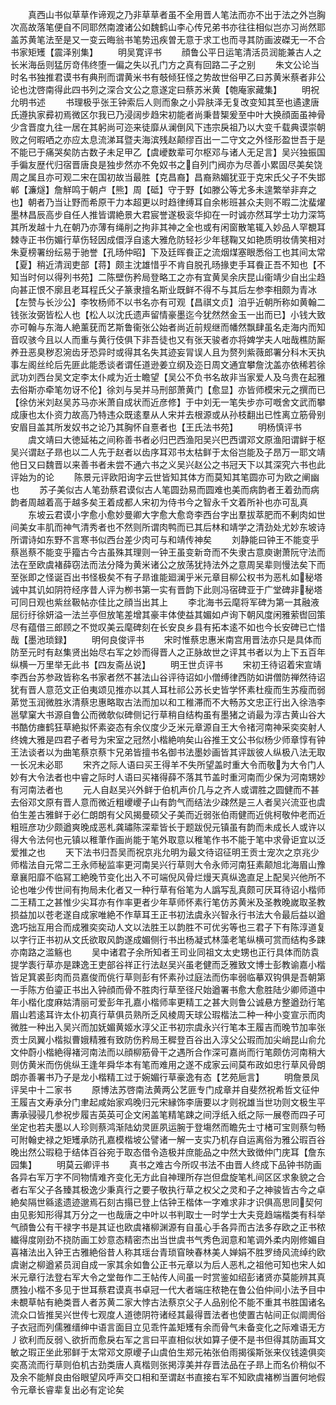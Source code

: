 <!-- { "loadSidebar": true } -->
　　真西山书似草草作谛观之乃非草草者虽不全用晋人笔法而亦不出于法之外岂胸次高故落笔便自不同耶然南渡诸公如魏鹤山李心传兄弟书亦往往相似岂亦习尚然耶盖苏黄笔法至是又一变云晦翁书笔势迅疾曽无意于求工也而寻其防画波磔无一不合书家矩矱【震泽别集】
　　明吴寛评书
　　顔鲁公平日运笔清活员润能兼古人之长米海岳则猛厉竒伟终堕一偏之失以孔门方之真有回路二子之别
　　朱文公论当时名书独推君谟书有典刑而谓黄米书有攲倾狂怪之势故世俗甲乙曰苏黄米蔡者非公论也沈啓南得此四书列之深合文公之意遂定曰蔡苏米黄【匏庵家藏集】
　　明祝允明书述
　　书理极乎张王钟索后人则而象之小异肤泽无复改变知其至也遹逮唐氏遵执家彛初焉微区尔我已乃浸阔步趋宋初能者尚秉昔榘爰至中叶大换顔面虽神骨少含晋度九往一居在其躬尚可迩来徒靡从澜倒风下违宗戾祖乃以大变千载典谟崇朝败之何暇哂之亦应太息流涕耳暨夫海滨残赵颠缪百出一二守文之外怪形盈世吾于是不能已于痛哭矣防古数子未足甲乙【虞巙数辈可尔枢邓与诸人无足言】吴兴独振国手徧友歴代归宿晋唐良是独步然亦不免奴书之自列门阀亦为尽善小累固尽美矣饶周之属且亦可观二宋在国初故当最胜【克昌裔】昌裔熟媚犹亚于克宋氏父子不失邯郸【濂燧】詹觧鸣于朝卢【熊】周【砥】守于野【如滕公等尤多未遑繁举非弃之也】朝者乃当让野而希原干力本超更以时趋律缚耳自余彬班甚众夫则不暇二沈蜚燿墨林昌辰高步自任人推皆谓絶景大君宸誉遂极衮华抑在一时诚亦然耳学士功力深笃其所发越十九在朝乃亦薄有绳削之拘非其神之全也或有闲窗散笔辄入妙品人罕覩耳棘寺正书伤媚行草伤轻因成儇浮自逺大雅危防轻衫少年毬鞠又如艳质明妆倩笑相对朱夏榜署纷纭易于驰誉【孔旸仲昭】下及廷晖飬正之流烟煤塞眼悉俗工也其间太常【夏】稍近清润吏部【蒋】颇主沈雄惜乎不肯自脱孔旸掾吏手耳飬正吾不知也【不知当时何以得列书苑】二陈壁伤矜局登略工之亦有宜黄吴余庆昆山衞靖少自出尘趋向甚正恨不廓且老耳程氏父子篆隶擅名斯业既鲜不得不与其后左参李相颇为青冰【左赞与长沙公】李牧杨师不以书名亦有可观【昌祺文贞】洎乎近朝所称如黄翰二钱张汝弼皆松人也【松人以沈氏遗声留情豪墨迄今犹然然金玉一出而已】小钱大致亦可翰与东海人絶薰莸而艺斯鲁衞张公始者尚近前规继而幡然飘肆虽名走海内而知音叹骇今且以人而重与黄行伎俱下非吾徒也又有张天骏者亦将婢学夫人咄哉樵防厮养丑恶臭秽忍涴齿牙恐异时或得其名失其迹妄冐误人且为赘列紫薇郎署分科木天执事左阁丝纶后先匪此能悉谈者谓任道逊姜立纲及迩日周文通宜攀詹沈盖亦依稀若徐武功刘西台吴文定李太仆咸为近士瞻望【吴公不负书名故非当家爱人及乌贵在起雅去俗斯亦牵笔勿讶不伦】徐刘与吴并马刑部萧黄门【愈显】亦皆师模宋元之撰而已【徐仿米刘赵吴苏马亦米萧自成状而近彦修】于中刘无一笔失步亦可嘅舍文武而攀成康也太仆资力故高乃特违众既逺羣从人宋并去根源或从孙枝翻出已性离立筋骨别安眉目盖其所发奴书之论乃其胸怀自憙者也【王氏法书苑】
　　明杨慎评书
　　虞文靖曰大徳延祐之间称善书者必归巴西渔阳吴兴巴西谓邓文原渔阳谓鲜于枢吴兴谓赵子昻也以二人先于赵者以齿序耳邓书太枯鲜于太俗岂能及子昂万一耶文靖他日又曰魏晋以来善书者未尝不通六书之义吴兴赵公之书冠天下以其深究六书也此评始为的论
　　陈景元评欧阳询字云世皆知其体方而莫知其笔圆亦可为欧之阐幽也
　　苏子美似古人笔劲蔡君谟似古人笔圆劲易而圆难也美而病韵者王着劲而病韵者周越着高于越多矣王着成都人宋初为侍书今之智永千文着所补也亦可乱真
　　东坡云君谟小字愈小愈妙曼卿大字愈大愈竒李西台字出羣拔萃肥而不剰肉如世间美女丰肌而神气清秀者也不然则所谓肉鸭而已其后林和靖学之清劲处尤妙东坡诗所谓诗如东野不言寒书似西台差少肉可与和靖传神矣
　　刘静能曰钟王不能变乎蔡邕蔡不能变乎籀古今古虽殊其理则一钟王虽变新竒而不失隶古意庾谢萧阮守法而法在至欧虞褚薛窃法而法分降为黄米诸公之放荡犹持法外之意周吴辈则慢法矣下而至张即之怪诞百出书怪极矣不有子昻谁能廻澜乎米元章目柳公权书为恶札如秘塔诚中其讥如阴符经序昔人评为栁书第一实有晋韵下此则冯宿碑亚于广堂碑非秘塔可同日观也紫丝靸帖亦佳比之顔当出其上
　　李北海书云麾将军碑为第一其融液屈衍纡徐妍溢一法兰亭但放笔差增其豪丰体使益其媚如卢询下朝风度闲雅萦辔回策尽有蕴借三郎顾之不觉叹美云麾碑刻在长安良乡县有拓本逺不如也今长安碑已亡惜哉【墨池琐録】
　　明何良俊评书
　　宋时惟蔡忠惠米南宫用晋法亦只是具体而防至元时有赵集贤出始尽右军之妙而得晋人之正脉故世之评其书者以为上下五百年纵横一万里举无此书【四友斋丛说】
　　明王世贞评书
　　宋初王待诏着宋宣靖李西台苏参政皆称名书家者然不甚法山谷评待诏如小僧缚律西防如讲僧防禅然待诏犹有晋人意范文正伯夷颂见推亦以其人耳杜祁公苏长史皆学怀素杜瘦而生苏瘦而弱苐觉玉润微胜氷清蔡忠惠略取古法而加以和工稚滞而不大畅苏文忠正行出入徐浩李邕擘窠大书源自鲁公而微欹似碑侧记行草稍自结构虽有墨猪之诮最为淳古黄山谷大书酷仿瘗鹤狂草絶拟怀素姿态有余仪度少乏米元章源自王大令禇河南神采奕奕射人终媿大雅是四君子者号为宋室之冠然小楷絶响矣山谷推王文公书似杨少师章惇有钟王法谈者以为曲笔蔡京蔡卞兄弟皆擅书名御书法墨妙画皆其评跋彼人纵极八法无取一长况未必耶
　　宋齐之际人语曰买王得羊不失所望盖时重大令而敬为大令门人妙有大令法者也中睿之际时人语曰买褚得薛不落其节盖时重河南而少保为河南甥妙有河南法者也
　　元人自赵吴兴外鲜于伯机声价几与之齐人或谓胜之圆健而不甚去俗邓文原有晋人意而微近粗巎巎子山有韵气而结法少疎然是三人者吴兴流亚也虞伯生差古雅鲜于必仁朗朗有父风揭曼硕父子美而近弱张伯雨健而近佻柯敬仲老而近粗班彦功少颇遒爽晚成恶札龚璛陈深辈皆长于题跋倪元镇虽有韵而未成长人或许以得大令法何也元镇以稚茟作画尚能于笔外取意以稚笔作书不能于笔中求骨讵宜以泛爱推之也
　　天下法书归吾吴而祝京兆允明为最文待诏征明王贡士宠次之京兆少师楷法自元常二王永师秘监率更河南吴兴行草则大令永师河南狂素颠旭北海眉山豫章襄阳靡不临冩工絶晚节变化出入不可端倪风骨烂熳天真纵逸直足上配吴兴他所不论也唯少传世间有拘局未化者又一种行草有俗笔为人譌写乱真颇可厌耳待诏小楷师二王精工之甚惟少尖耳亦有作率更者少年草师怀素行笔仿苏黄米及圣教晚嵗取圣教损益加以苍老遂自成家唯絶不作草耳王正书初法虞永兴智永行书法大令最后益以遒逸巧拙互用合而成雅奕奕动人文以法胜王以韵胜不可优劣等也三君子下有陈淳道复以字行正书初从文氏欲取风韵遂成媚侧行书出杨凝式林藻老笔纵横可赏而结构多踈亦南路之滥觞也
　　吴中诸君子余所知者王司业同祖文太史甥也正行具体而防袁提学袠行草亦是踈逸王吏部谷祥正行法赵吴兴虽老健而乏雅致文博士彭教谕嘉小楷皆足箕裘彭肉而员嘉俊而佻行草则彭有怀素孙过庭法而伤率弱临摹双钩俱是吾朝第一手陈方伯鎏正书出入钟顔而骨不胜肉行草至径尺始遒署书愈大愈胜陆少卿师道中年小楷化度麻姑清丽可爱彭年孔嘉小楷师率更精工之甚大则鲁公诚悬方整遒劲行笔眉山若逺耳许太仆初真行草俱员熟所乏风棱周天球公瑕楷法二种一种小变宣示而肉微胜一种出入吴兴而加妩媚黄姬水淳父正书初宗虞永兴行笔本王履吉而晚节加率张贡士凤翼小楷拟曹娥精雅有致防伤矜局王穉登百谷出入淳父公瑕而加尖峭昆山俞允文仲蔚小楷絶得褚河南法而以顔柳筋骨干之遇所合作深可嘉尚而行笔颇仿河南稍大则仿黄米而伤佻纵王逢年舜华本有笔而难用之遂不成家云间莫布政如忠行草风骨朗朗亦善署书乃子是龙小楷精工过于婉媚行草豪逸有态【艺苑巵言】
　　明詹景凤评吴中十二家书
　　原博法苏啓南法黄两公艺匪专门成章并自斐然祝希哲文征仲王履吉文寿承分门聿起咸始家鸡晚归元宋縁饰李唐要以才则祝雄当世功则文极生平夀承骎骎几参祝步履吉英英可企文闲盖笔精笔踈之间浮纸入纸之际一展卷而四子可坐定也若夫墨以人珍则蔡鸿渐陆幼灵匪夙运腕于登塲然而瞻先士寸楮可宝则蔡匀畅可附翰史禄之矩矱承防孔嘉模楷坡公譬诸一解一支实乃机存自运离俗为雅公瑕百谷晚出然公瑕稳于结体百谷宛于取态借令造极并庶能品之中然大致徴仲门庑耳【詹东园集】
　　明莫云卿评书
　　真书之难古今所叹书法不由晋人终成下品钟书防画各异右军万字不同物情难齐变化无方此自神理所存岂但盘旋笔札间区区求象貌之合者右军父子各臻其极逸少秉真行之要子敬执行草之权父之灵和子之神骏皆古今之卓絶矣隔世緜逺遗迹邈焉石刻古搨已登上估钟王楷体一字难求非才识俱高思同契何由见影知形得其万分之一也哉唐之中叶以书判取士一时学士大夫竞趋端楷类有科举气顔鲁公有干禄字书是其证也欧虞褚柳渊源有自虽心手各异而古法多存欧之正书秾纎得度刚劲不挠防画工妙意态精密杰出当世虞书气秀色润意和笔调外柔内刚修媚自喜褚法出入钟王古雅絶俗昔人称其瑶台青琐窅映春林美人婵娟不胜罗绮风流绰约欧虞谢之柳遒紧员润自成一家其余如鲁公正书元章以为后人恶札之祖他可知也宋人如米元章行法登右军大令之堂毎作二王帖传人间虽一时赏鉴如绍彭诸贤亦莫能辨其真赝独小楷不多见于世耳蔡君谟真书卓冠一代大者端庄秾艳在鲁公伯仲间小法予目中未覩草帖有絶类晋人者苏黄二家大悖古法蔡京父子人品别伦不能不重其书胜国诸名流众口皆推吴兴世传七观度人道徳阴符诸经其最得晋法者也使置古帖间正似阛阓俗子衣冠而列儒雅缙绅中语言面目立见乖忤盖矩矱有余而骨气未备变化之际难语无方丿欲利而反弱乀欲折而愈戾右军之言曰平直相似状如算子便不是书但得其防画耳文敏之瑕正坐此邪鲜于太常邓文原巎子山虞伯生郑元祐张伯雨揭徯斯张来仪钱逵俱奕奕髙流而行草则伯机古劲类唐人真楷则张掲淳美并存晋法品在子昻上而名价稍似不及余不能觧良由俗眼望风呼声交口相和至谓赵书直接右军不知欧虞褚栁当置何地假令元章长睿辈复出必有定论矣
